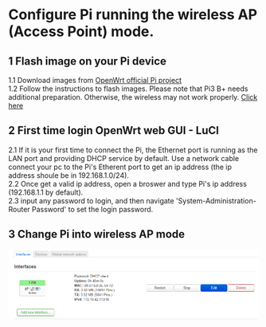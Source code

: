 # Configure Pi running the wireless AP (Access Point) mode.
## 1  Flash image on your Pi device
1.1 Download images from [OpenWrt official Pi project](https://openwrt.org/toh/raspberry_pi_foundation/raspberry_pi)  
1.2 Follow the instructions to flash images. Please note that Pi3 B+ needs additional preparation. Otherwise, the wireless may not work properly. [Click here](https://openwrt.org/toh/raspberry_pi_foundation/raspberry_pi#wireless_country_code_issue)  

## 2  First time login OpenWrt web GUI - LuCI
2.1 If it is your first time to connect the Pi, the Ethernet port is running as the LAN port and providing DHCP service by default. 
Use a network cable connect your pc to the Pi's Etherent port to get an ip address (the ip address shoule be in 192.168.1.0/24).  
2.2 Once get a valid ip address, open a broswer and type Pi's ip address (192.168.1.1 by default).  
2.3 input any password to login, and then navigate 'System-Administration-Router Password' to set the login password.  

## 3 Change Pi into wireless AP mode
![interface overview](interface_overview.png)
